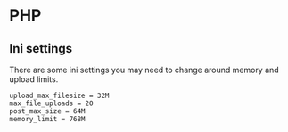# PHP

## Ini settings
There are some ini settings you may need to change around memory and upload limits.
```
upload_max_filesize = 32M
max_file_uploads = 20
post_max_size = 64M
memory_limit = 768M
```
